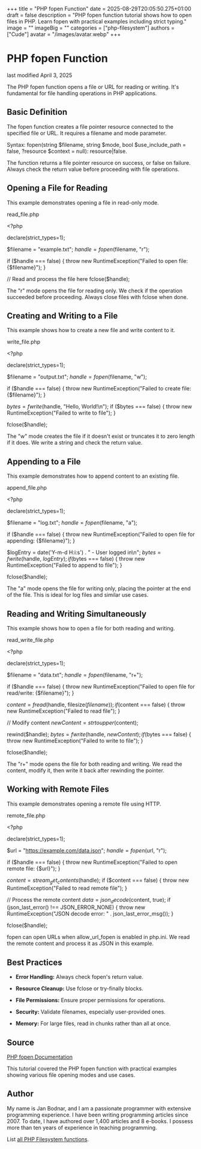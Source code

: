+++
title = "PHP fopen Function"
date = 2025-08-29T20:05:50.275+01:00
draft = false
description = "PHP fopen function tutorial shows how to open files in PHP. Learn fopen with practical examples including strict typing."
image = ""
imageBig = ""
categories = ["php-filesystem"]
authors = ["Cude"]
avatar = "/images/avatar.webp"
+++

# PHP fopen Function

last modified April 3, 2025

The PHP fopen function opens a file or URL for reading or writing.
It's fundamental for file handling operations in PHP applications.

## Basic Definition

The fopen function creates a file pointer resource connected to
the specified file or URL. It requires a filename and mode parameter.

Syntax: fopen(string $filename, string $mode, bool $use_include_path = false, ?resource $context = null): resource|false.

The function returns a file pointer resource on success, or false on failure.
Always check the return value before proceeding with file operations.

## Opening a File for Reading

This example demonstrates opening a file in read-only mode.

read_file.php
  

&lt;?php

declare(strict_types=1);

$filename = "example.txt";
$handle = fopen($filename, "r");

if ($handle === false) {
    throw new RuntimeException("Failed to open file: {$filename}");
}

// Read and process the file here
fclose($handle);

The "r" mode opens the file for reading only. We check if the operation
succeeded before proceeding. Always close files with fclose when done.

## Creating and Writing to a File

This example shows how to create a new file and write content to it.

write_file.php
  

&lt;?php

declare(strict_types=1);

$filename = "output.txt";
$handle = fopen($filename, "w");

if ($handle === false) {
    throw new RuntimeException("Failed to create file: {$filename}");
}

$bytes = fwrite($handle, "Hello, World!\n");
if ($bytes === false) {
    throw new RuntimeException("Failed to write to file");
}

fclose($handle);

The "w" mode creates the file if it doesn't exist or truncates it to
zero length if it does. We write a string and check the return value.

## Appending to a File

This example demonstrates how to append content to an existing file.

append_file.php
  

&lt;?php

declare(strict_types=1);

$filename = "log.txt";
$handle = fopen($filename, "a");

if ($handle === false) {
    throw new RuntimeException("Failed to open file for appending: {$filename}");
}

$logEntry = date('Y-m-d H:i:s') . " - User logged in\n";
$bytes = fwrite($handle, $logEntry);
if ($bytes === false) {
    throw new RuntimeException("Failed to append to file");
}

fclose($handle);

The "a" mode opens the file for writing only, placing the pointer at
the end of the file. This is ideal for log files and similar use cases.

## Reading and Writing Simultaneously

This example shows how to open a file for both reading and writing.

read_write_file.php
  

&lt;?php

declare(strict_types=1);

$filename = "data.txt";
$handle = fopen($filename, "r+");

if ($handle === false) {
    throw new RuntimeException("Failed to open file for read/write: {$filename}");
}

$content = fread($handle, filesize($filename));
if ($content === false) {
    throw new RuntimeException("Failed to read file");
}

// Modify content
$newContent = strtoupper($content);

rewind($handle);
$bytes = fwrite($handle, $newContent);
if ($bytes === false) {
    throw new RuntimeException("Failed to write to file");
}

fclose($handle);

The "r+" mode opens the file for both reading and writing. We read the
content, modify it, then write it back after rewinding the pointer.

## Working with Remote Files

This example demonstrates opening a remote file using HTTP.

remote_file.php
  

&lt;?php

declare(strict_types=1);

$url = "https://example.com/data.json";
$handle = fopen($url, "r");

if ($handle === false) {
    throw new RuntimeException("Failed to open remote file: {$url}");
}

$content = stream_get_contents($handle);
if ($content === false) {
    throw new RuntimeException("Failed to read remote file");
}

// Process the remote content
$data = json_decode($content, true);
if (json_last_error() !== JSON_ERROR_NONE) {
    throw new RuntimeException("JSON decode error: " . json_last_error_msg());
}

fclose($handle);

fopen can open URLs when allow_url_fopen is enabled in php.ini. We
read the remote content and process it as JSON in this example.

## Best Practices

- **Error Handling:** Always check fopen's return value.

- **Resource Cleanup:** Use fclose or try-finally blocks.

- **File Permissions:** Ensure proper permissions for operations.

- **Security:** Validate filenames, especially user-provided ones.

- **Memory:** For large files, read in chunks rather than all at once.

## Source

[PHP fopen Documentation](https://www.php.net/manual/en/function.fopen.php)

This tutorial covered the PHP fopen function with practical
examples showing various file opening modes and use cases.

## Author

My name is Jan Bodnar, and I am a passionate programmer with extensive
programming experience. I have been writing programming articles since 2007.
To date, I have authored over 1,400 articles and 8 e-books. I possess more
than ten years of experience in teaching programming.

List [all PHP Filesystem functions](/php/#php-fs).
